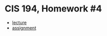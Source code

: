 # CIS 194, Homework #4

- [lecture](http://www.seas.upenn.edu/~cis194/spring13/lectures/04-higher-order.html)
- [assignment](http://www.seas.upenn.edu/~cis194/spring13/hw/04-higher-order.pdf)
